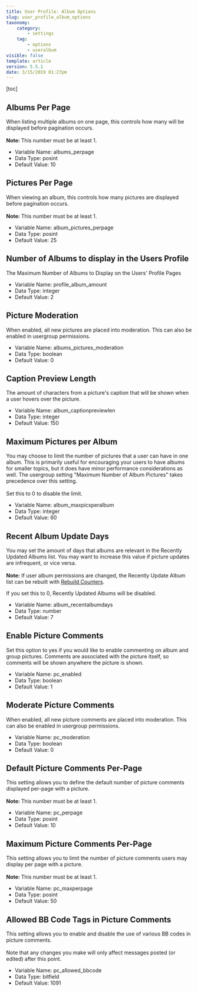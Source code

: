 ```yaml
---
title: User Profile: Album Options
slug: user_profile_album_options
taxonomy:
    category:
        - settings
    tag:
        - options
        - useralbum
visible: false
template: article
version: 5.5.1
date: 3/15/2019 01:27pm
---
```


[toc]

## Albums Per Page
When listing multiple albums on one page, this controls how many will be displayed before pagination occurs.<br />
<br />
<b>Note: </b>This number must be at least 1.



- Variable Name: albums_perpage
- Data Type: posint
- Default Value: 10

## Pictures Per Page
When viewing an album, this controls how many pictures are displayed before pagination occurs.<br />
<br />
<b>Note: </b>This number must be at least 1.



- Variable Name: album_pictures_perpage
- Data Type: posint
- Default Value: 25

## Number of Albums to display in the Users Profile
The Maximum Number of Albums to Display on the Users' Profile Pages



- Variable Name: profile_album_amount
- Data Type: integer
- Default Value: 2

## Picture Moderation
When enabled, all new pictures are placed into moderation. This can also be enabled in usergroup permissions.



- Variable Name: albums_pictures_moderation
- Data Type: boolean
- Default Value: 0

## Caption Preview Length
The amount of characters from a picture's caption that will be shown when a user hovers over the picture.



- Variable Name: album_captionpreviewlen
- Data Type: integer
- Default Value: 150

## Maximum Pictures per Album
You may choose to limit the number of pictures that a user can have in one album. This is primarily useful for encouraging your users to have albums for smaller topics, but it does have minor performance considerations as well. The usergroup setting "Maximum Number of Album Pictures" takes precedence over this setting.<br />
<br />
Set this to 0 to disable the limit.



- Variable Name: album_maxpicsperalbum
- Data Type: integer
- Default Value: 60

## Recent Album Update Days
You may set the amount of days that albums are relevant in the Recently Updated Albums list.  You may want to increase this value if picture updates are infrequent, or vice versa.<br /><br /><strong>Note:</strong> If user album permissions are changed, the Recently Update Album list can be rebuilt with <a href="admincp/misc.php?do=chooser">Rebuild Counters</a>.

If you set this to 0, Recently Updated Albums will be disabled.



- Variable Name: album_recentalbumdays
- Data Type: number
- Default Value: 7

## Enable Picture Comments
Set this option to yes if you would like to enable commenting on album and group pictures. Comments are associated with the picture itself, so comments will be shown anywhere the picture is shown.



- Variable Name: pc_enabled
- Data Type: boolean
- Default Value: 1

## Moderate Picture Comments
When enabled, all new picture comments are placed into moderation. This can also be enabled in usergroup permissions.



- Variable Name: pc_moderation
- Data Type: boolean
- Default Value: 0

## Default Picture Comments Per-Page
This setting allows you to define the default number of picture comments displayed per-page with a picture.<br />
<br />
<b>Note: </b>This number must be at least 1.



- Variable Name: pc_perpage
- Data Type: posint
- Default Value: 10

## Maximum Picture Comments Per-Page
This setting allows you to limit the number of picture comments users may display per page with a picture.<br />
<br />
<b>Note: </b>This number must be at least 1.



- Variable Name: pc_maxperpage
- Data Type: posint
- Default Value: 50

## Allowed BB Code Tags in Picture Comments
This setting allows you to enable and disable  the use of various BB codes in picture comments.<br />
<br />
Note that any changes you make will only affect messages posted (or edited) after this point.



- Variable Name: pc_allowed_bbcode
- Data Type: bitfield
- Default Value: 1091
